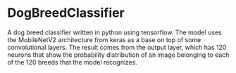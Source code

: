 # DogBreedClassifier

A dog breed classifier written in python using tensorflow. The model uses the MobileNetV2 architecture from keras as a base on top of some convolutional layers. The result comes from the output layer, which has 120 neurons that show the probability distribution of an image belonging to each of the 120 breeds that the model recognizes.
